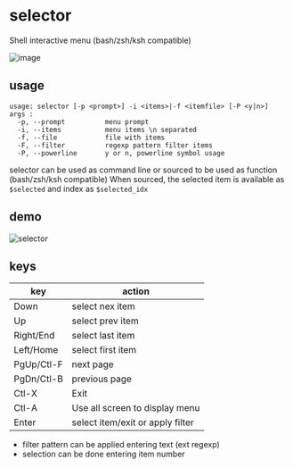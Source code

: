 # selector

Shell interactive menu (bash/zsh/ksh compatible)

![image](https://github.com/joknarf/selector/assets/10117818/c3c782eb-ad34-4c31-b806-fbd30270f03a)

## usage

```
usage: selector [-p <prompt>] -i <items>|-f <itemfile> [-P <y|n>]
args :
  -p, --prompt          menu prompt
  -i, --items           menu items \n separated
  -f, --file            file with items
  -F, --filter          regexp pattern filter items
  -P, --powerline       y or n, powerline symbol usage
```

selector can be used as command line or sourced to be used as function (bash/zsh/ksh compatible)
When sourced, the selected item is available as `$selected` and index as `$selected_idx`

## demo

![selector](https://github.com/joknarf/selector/assets/10117818/586afdf3-fe0e-4801-b39e-db8efce6918c)

## keys

|key       | action                          |
|----------|---------------------------------|
|Down      | select nex item                 | 
|Up        | select prev item                |
|Right/End | select last item                |
|Left/Home | select first item               | 
|PgUp/Ctl-F| next page                       |
|PgDn/Ctl-B| previous page                   |
|Ctl-X     | Exit                            |
|Ctl-A     | Use all screen to display menu  |
|Enter     | select item/exit or apply filter|

* filter pattern can be applied entering text (ext regexp)
* selection can be done entering item number